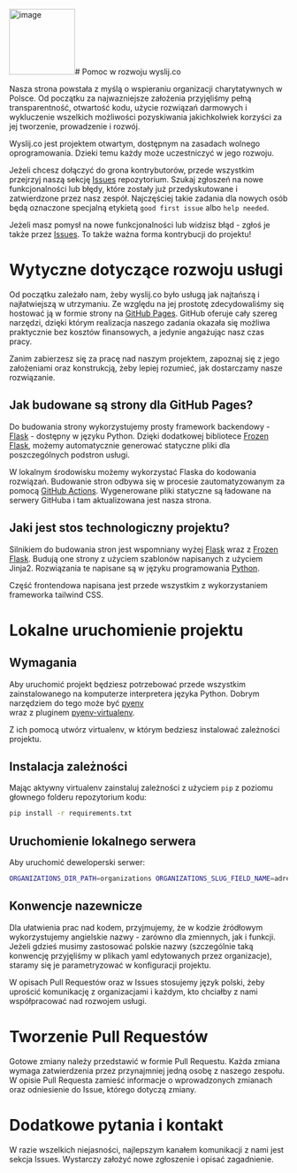 <img width="119" alt="image" src="https://github.com/wyslijco/wyslijco.github.io/assets/200957/65435e0b-d446-4a5c-b174-27e37c16e783"># Pomoc w rozwoju wyslij.co

Nasza strona powstała z myślą o wspieraniu organizacji charytatywnych w Polsce. 
Od początku za najwazniejsze założenia przyjęliśmy pełną transparentność, otwartość kodu, 
użycie rozwiązań darmowych i wykluczenie wszelkich możliwości pozyskiwania jakichkolwiek 
korzyści za jej tworzenie, prowadzenie i rozwój.

Wyslij.co jest projektem otwartym, dostępnym  na zasadach wolnego oprogramowania. Dzieki temu
każdy może uczestniczyć w jego rozwoju.

Jeżeli chcesz dołączyć do grona kontrybutorów, przede wszystkim przejrzyj naszą sekcję 
[Issues](https://github.com/wyslijco/wyslijco.github.io/issues) repozytorium. Szukaj zgłoszeń 
na nowe funkcjonalności lub błędy, które zostały już przedyskutowane i zatwierdzone przez nasz 
zespół. Najczęściej takie zadania dla nowych osób będą oznaczone specjalną etykietą 
`good first issue` albo `help needed`.

Jeżeli masz pomysł na nowe funkcjonalności lub widzisz błąd - zgłoś je także przez 
[Issues](https://github.com/wyslijco/wyslijco.github.io/issues). To także ważna forma kontrybucji do projektu!

# Wytyczne dotyczące rozwoju usługi

Od początku zależało nam, żeby wyslij.co było usługą jak najtańszą i najłatwiejszą w utrzymaniu.
Ze względu na jej prostotę zdecydowaliśmy się hostować ją w formie strony na [GitHub Pages](https://pages.github.com/).
GitHub oferuje cały szereg narzędzi, dzięki którym realizacja naszego zadania okazała się możliwa
praktycznie bez kosztów finansowych, a jedynie angażując nasz czas pracy.

Zanim zabierzesz się za pracę nad naszym projektem, zapoznaj się z jego założeniami oraz konstrukcją,
żeby lepiej rozumieć, jak dostarczamy nasze rozwiązanie.

## Jak budowane są strony dla GitHub Pages?

Do budowania strony wykorzystujemy prosty framework backendowy - [Flask](https://flask.palletsprojects.com/en/3.0.x/) - dostępny 
w języku Python. Dzięki dodatkowej bibliotece [Frozen Flask](https://pypi.org/project/Frozen-Flask/), 
możemy automatycznie generować statyczne pliki dla poszczególnych podstron usługi.

W lokalnym środowisku możemy wykorzystać Flaska do kodowania rozwiązań. Budowanie stron odbywa się
w procesie zautomatyzowanym za pomocą [GitHub Actions](https://docs.github.com/en/actions).
Wygenerowane pliki statyczne są ładowane na serwery GitHuba i tam aktualizowana jest nasza strona. 

## Jaki jest stos technologiczny projektu?

Silnikiem do budowania stron jest wspomniany wyżej [Flask](https://flask.palletsprojects.com/en/3.0.x/) 
wraz z [Frozen Flask](https://pypi.org/project/Frozen-Flask/). Budują one strony z użyciem
szablonów napisanych z użyciem Jinja2. Rozwiązania te napisane są w języku programowania [Python](https://www.python.org/).

Część frontendowa napisana jest przede wszystkim z wykorzystaniem frameworka tailwind CSS.

# Lokalne uruchomienie projektu

## Wymagania

Aby uruchomić projekt będziesz potrzebować przede wszystkim zainstalowanego na komputerze interpretera
języka Python. Dobrym narzędziem do tego może być [pyenv](https://github.com/pyenv/pyenv)  
wraz z pluginem [pyenv-virtualenv](https://github.com/pyenv/pyenv-virtualenv).

Z ich pomocą utwórz virtualenv, w którym bedziesz instalować zależności projektu. 

## Instalacja zależności

Mając aktywny virtualenv zainstaluj zależności z użyciem `pip` z poziomu głownego folderu repozytorium kodu:

```sh
pip install -r requirements.txt
```

## Uruchomienie lokalnego serwera

Aby uruchomić deweloperski serwer:

```sh
ORGANIZATIONS_DIR_PATH=organizations ORGANIZATIONS_SLUG_FIELD_NAME=adres python site/server.py
```

## Konwencje nazewnicze

Dla ułatwienia prac nad kodem, przyjmujemy, że w kodzie źródłowym wykorzystujemy angielskie nazwy - zarówno dla zmiennych, jak i funkcji.
Jeżeli gdzieś musimy zastosować polskie nazwy (szczególnie taką konwencję przyjęliśmy w plikach yaml edytowanych przez organizacje), 
staramy się je parametryzować w konfiguracji projektu.

W opisach Pull Requestów oraz w Issues stosujemy język polski, żeby uprościć komunikację z organizacjami i każdym, kto chciałby z nami
współpracować nad rozwojem usługi. 

# Tworzenie Pull Requestów

Gotowe zmiany należy przedstawić w formie Pull Requestu. Każda zmiana wymaga zatwierdzenia przez przynajmniej jedną osobę z naszego zespołu.
W opisie Pull Requesta zamieść informacje o wprowadzonych zmianach oraz odniesienie do Issue, którego dotyczą zmiany.

# Dodatkowe pytania i kontakt

W razie wszelkich niejasności, najlepszym kanałem komunikacji z nami jest sekcja Issues. Wystarczy założyć nowe zgłoszenie i opisać zagadnienie. 
